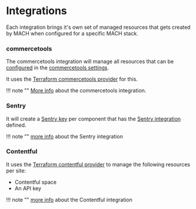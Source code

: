 # Integrations

Each integration brings it's own set of managed resources that gets created by MACH when configured for a specific MACH stack.

### commercetools

The commercetools integration will manage all resources that can be [configured](../../integrations/commercetools.md#configuration) in the [commercetools settings](../../syntax.md#commercetools).

It uses the [Terraform commercetools provider](https://registry.terraform.io/providers/labd/commercetools/latest/docs) for this.

!!! note ""
    [More info](../../integrations/commercetools.md) about the commercetools integration.

### Sentry

It will create a [Sentry key](https://registry.terraform.io/providers/jianyuan/sentry/latest/docs/resources/key) per component that has the [Sentry integration](../../integrations/sentry.md) defined.

!!! note ""
    [more info](../../integrations/sentry.md) about the Sentry integration

### Contentful

It uses the [Terraform contentful provider](https://registry.terraform.io/providers/labd/contentful/latest) to manage the following resources per site:

- Contentful space
- An API key

!!! note ""
    [more info](../../integrations/contentful.md) about the Contentful integration